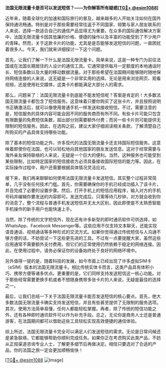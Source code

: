 **法国无限流量卡是否可以发送短信？——为你解答所有疑惑[[TG💪+ @esim1088](https://t.me/s/esim1088)]**

近年来，随着全球化的加速和国际旅行的普及，越来越多的人开始关注如何在国外保持通讯畅通。特别是对于那些需要经常往返于不同国家、频繁与家人朋友联系的人来说，选择一款适合自己的通信产品显得尤为重要。在众多的国际通信解决方案中，法国无限流量卡因其低廉的价格、便捷的操作以及丰富的功能受到了不少用户的青睐。然而，关于这款卡片的功能，尤其是是否能够发送短信的问题，一直困扰着很多人。今天，我们就来详细探讨一下这个问题。

首先，让我们了解一下什么是法国无限流量卡。简单来说，这是一种专门为前往法国或在法国长期居住的人设计的通信工具。它通常提供每月一定额度的本地通话时长、短信条数以及大量的移动数据流量。对于那些希望在法国期间能够随时随地保持网络连接的人来说，这无疑是一个非常实用的选择。无论是用来浏览网页、观看视频，还是使用社交媒体，这类卡片都能满足大部分人的需求。

那么，问题来了：法国无限流量卡到底能不能发短信呢？答案是肯定的！大多数法国无限流量卡都包含了短信服务。这意味着只要你购买了这张卡片，并且按照说明书正确激活后，就可以像使用普通手机一样发送和接收短信。不过，需要注意的是，短信服务的具体内容可能会因不同的服务商而有所不同。有些卡片可能只包含有限数量的免费短信条数，超出部分则需要额外付费；而另一些卡片则可能提供无限制的短信服务。因此，在选购之前，建议大家仔细阅读相关条款，了解清楚自己所购买的产品具体支持哪些功能。

除了基本的短信功能之外，许多现代的法国无限流量卡还支持国际短信服务。这意味着即使你在法国，也可以轻松地向其他国家的朋友发送信息。这对于经常需要与海外亲友保持联络的人来说，无疑是一个巨大的便利。当然，这种服务也可能受到某些限制，比如特定国家的短信接收方必须具备接收国际短信的能力等。因此，在实际操作过程中，用户还需要根据具体情况灵活应对。

接下来，我们再来聊聊如何使用法国无限流量卡发送短信。其实整个过程非常简单，几乎没有任何技术门槛。首先，你需要确保你的手机已经成功插入了该卡片，并且完成了必要的设置步骤。然后，打开手机上的短信应用程序，输入对方的手机号码并编辑你要发送的内容即可。发送完成后，只需等待几秒钟，对方就会收到你的消息了。整个流程与普通手机发送短信并无太大区别，因此即使是不太熟悉智能手机操作的新手用户也能快速上手。

当然，除了传统的文字短信外，现在还有许多新型的即时通讯软件可供选择，如WhatsApp、Facebook Messenger等。这些应用不仅支持文本聊天，还能实现语音通话、视频通话等多种形式的交流方式。如果你觉得通过传统短信与人沟通不够方便的话，不妨尝试一下这些更先进的工具。不过有一点要提醒大家，虽然这些应用通常不需要额外支付费用，但它们的正常使用仍然依赖于稳定的网络连接。因此，在使用过程中，请务必保证你的设备始终处于良好的网络环境中。

另外值得一提的是，随着科技的发展，如今市面上已经出现了许多虚拟SIM卡（eSIM）版本的法国无限流量卡。相比传统实体卡而言，这类产品具有体积小巧、携带方便等诸多优点。更重要的是，它们同样支持发送短信这一核心功能。对于那些经常需要更换手机或者不想随身携带多张卡片的人来说，无疑是最佳的选择之一。

最后，让我们总结一下关于法国无限流量卡能否发送短信的核心要点。首先，绝大多数法国无限流量卡确实支持发送短信，并且有些甚至提供了无限制的服务选项。其次，使用方法简单易懂，任何人都能轻松掌握。再者，除了传统的短信功能之外，还有各种即时通讯软件可以作为补充手段。总之，无论你是商务人士还是普通游客，在法国期间都可以借助这些工具轻松实现高效便捷的通信体验。

综上所述，法国无限流量卡完全可以满足人们发送短信的需求。无论是日常问候还是紧急联络，它都能够帮助你顺利完成任务。如果你正在考虑购买此类产品，不妨从正规渠道咨询专业人士，了解更多细节后再做决定。相信只要选对了合适的产品，你的法国之旅一定会更加顺畅愉快！

[[TG💪+ @esim1088](https://t.me/s/esim1088) ![Image](https://i.postimg.cc/4NQfJmqS/Snipaste-2025-05-13-00-14-12.png)]